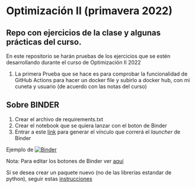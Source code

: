 # Optimización II (primavera 2022)
## Repo con ejercicios de la clase y algunas prácticas del curso.

En este repositorio se harán pruebas de los ejercicios que se estén desarrollando durante el curso de Optimización II 2022

1) La primera Prueba que se hace es para comprobar la funcionalidad de GitHub Actions para hacer un docker file y subirlo a docker hub, con mi cuneta y usuario (de acuerdo con las notas del curso)


## Sobre BINDER

1. Crear el archivo de requirements.txt
2. Crear el notebook que se quiera lanzar con el boton de Binder
3. Entrar a este [link](https://mybinder.org/) para generar el vínculo que correrá el _launcher_ de Binder

Ejemplo de [![Binder](https://mybinder.org/badge_logo.svg)](https://mybinder.org/v2/gh/urieluard/opt_2022/main?labpath=final.ipynb)

Nota: Para editar los botones de Binder ver [aquí](https://mybinder.readthedocs.io/en/latest/howto/badges.html)

Si se desea crear un paquete nuevo (no de las librerías estandar de python), seguir estas [instrucciones](https://github.com/binder-examples/setup.py/blob/master/example_notebook/import_mypackage.ipynb)
